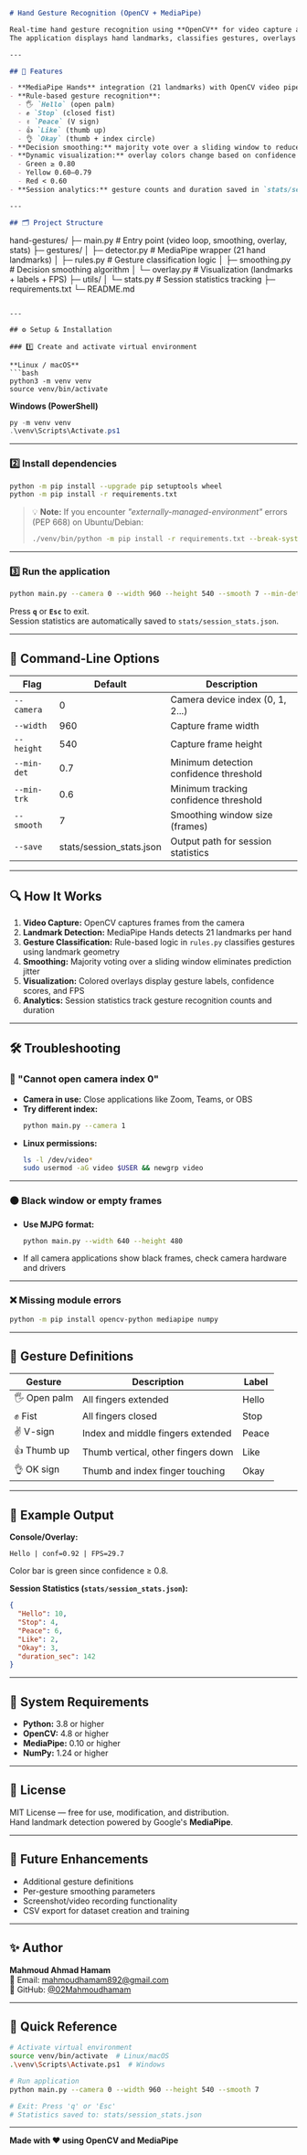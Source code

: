 ```markdown
# Hand Gesture Recognition (OpenCV + MediaPipe)

Real-time hand gesture recognition using **OpenCV** for video capture and **MediaPipe Hands** for hand landmark detection.  
The application displays hand landmarks, classifies gestures, overlays labels with confidence scores and FPS, and saves session statistics upon exit.

---

## 🧠 Features

- **MediaPipe Hands** integration (21 landmarks) with OpenCV video pipeline  
- **Rule-based gesture recognition**:
  - 🖐️ `Hello` (open palm)  
  - ✊ `Stop` (closed fist)  
  - ✌️ `Peace` (V sign)  
  - 👍 `Like` (thumb up)  
  - 👌 `Okay` (thumb + index circle)
- **Decision smoothing:** majority vote over a sliding window to reduce prediction jitter
- **Dynamic visualization:** overlay colors change based on confidence levels  
  - Green ≥ 0.80  
  - Yellow 0.60–0.79  
  - Red < 0.60
- **Session analytics:** gesture counts and duration saved in `stats/session_stats.json`

---

## 🗂 Project Structure

```
hand-gestures/
├─ main.py                     # Entry point (video loop, smoothing, overlay, stats)
├─ gestures/
│  ├─ detector.py              # MediaPipe wrapper (21 hand landmarks)
│  ├─ rules.py                 # Gesture classification logic
│  ├─ smoothing.py             # Decision smoothing algorithm
│  └─ overlay.py               # Visualization (landmarks + labels + FPS)
├─ utils/
│  └─ stats.py                 # Session statistics tracking
├─ requirements.txt
└─ README.md
```

---

## ⚙️ Setup & Installation

### 1️⃣ Create and activate virtual environment

**Linux / macOS**
```bash
python3 -m venv venv
source venv/bin/activate
```

**Windows (PowerShell)**
```powershell
py -m venv venv
.\venv\Scripts\Activate.ps1
```

---

### 2️⃣ Install dependencies

```bash
python -m pip install --upgrade pip setuptools wheel
python -m pip install -r requirements.txt
```

> 💡 **Note:** If you encounter *"externally-managed-environment"* errors (PEP 668) on Ubuntu/Debian:
> ```bash
> ./venv/bin/python -m pip install -r requirements.txt --break-system-packages
> ```

---

### 3️⃣ Run the application

```bash
python main.py --camera 0 --width 960 --height 540 --smooth 7 --min-det 0.7 --min-trk 0.6
```

Press **`q`** or **`Esc`** to exit.  
Session statistics are automatically saved to `stats/session_stats.json`.

---

## 🧩 Command-Line Options

| Flag        | Default                  | Description                              |
|-------------|--------------------------|------------------------------------------|
| `--camera`  | 0                        | Camera device index (0, 1, 2...)         |
| `--width`   | 960                      | Capture frame width                      |
| `--height`  | 540                      | Capture frame height                     |
| `--min-det` | 0.7                      | Minimum detection confidence threshold   |
| `--min-trk` | 0.6                      | Minimum tracking confidence threshold    |
| `--smooth`  | 7                        | Smoothing window size (frames)           |
| `--save`    | stats/session_stats.json | Output path for session statistics       |

---

## 🔍 How It Works

1. **Video Capture:** OpenCV captures frames from the camera
2. **Landmark Detection:** MediaPipe Hands detects 21 landmarks per hand
3. **Gesture Classification:** Rule-based logic in `rules.py` classifies gestures using landmark geometry
4. **Smoothing:** Majority voting over a sliding window eliminates prediction jitter
5. **Visualization:** Colored overlays display gesture labels, confidence scores, and FPS
6. **Analytics:** Session statistics track gesture recognition counts and duration

---

## 🛠 Troubleshooting

### 🚫 "Cannot open camera index 0"

* **Camera in use:** Close applications like Zoom, Teams, or OBS
* **Try different index:**
  ```bash
  python main.py --camera 1
  ```
* **Linux permissions:**
  ```bash
  ls -l /dev/video*
  sudo usermod -aG video $USER && newgrp video
  ```

---

### ⚫ Black window or empty frames

* **Use MJPG format:**
  ```bash
  python main.py --width 640 --height 480
  ```
* If all camera applications show black frames, check camera hardware and drivers

---

### ❌ Missing module errors

```bash
python -m pip install opencv-python mediapipe numpy
```

---

## 🤖 Gesture Definitions

| Gesture       | Description                        | Label |
|---------------|------------------------------------|-------|
| 🖐️ Open palm | All fingers extended               | Hello |
| ✊ Fist       | All fingers closed                 | Stop  |
| ✌️ V-sign    | Index and middle fingers extended  | Peace |
| 👍 Thumb up  | Thumb vertical, other fingers down | Like  |
| 👌 OK sign   | Thumb and index finger touching    | Okay  |

---

## 🧾 Example Output

**Console/Overlay:**
```
Hello | conf=0.92 | FPS=29.7
```

Color bar is green since confidence ≥ 0.8.

**Session Statistics (`stats/session_stats.json`):**
```json
{
  "Hello": 10,
  "Stop": 4,
  "Peace": 6,
  "Like": 2,
  "Okay": 3,
  "duration_sec": 142
}
```

---

## 🧪 System Requirements

* **Python:** 3.8 or higher
* **OpenCV:** 4.8 or higher
* **MediaPipe:** 0.10 or higher
* **NumPy:** 1.24 or higher

---

## 🪪 License

MIT License — free for use, modification, and distribution.  
Hand landmark detection powered by Google's **MediaPipe**.

---

## 🧭 Future Enhancements

* Additional gesture definitions
* Per-gesture smoothing parameters
* Screenshot/video recording functionality
* CSV export for dataset creation and training

---

## ✨ Author

**Mahmoud Ahmad Hamam**  
📧 Email: [mahmoudhamam892@gmail.com](mailto:mahmoudhamam892@gmail.com)  
🔗 GitHub: [@02Mahmoudhamam](https://github.com/02Mahmoudhamam)

---

## 🧰 Quick Reference

```bash
# Activate virtual environment
source venv/bin/activate  # Linux/macOS
.\venv\Scripts\Activate.ps1  # Windows

# Run application
python main.py --camera 0 --width 960 --height 540 --smooth 7

# Exit: Press 'q' or 'Esc'
# Statistics saved to: stats/session_stats.json
```

---

**Made with ❤️ using OpenCV and MediaPipe**
```